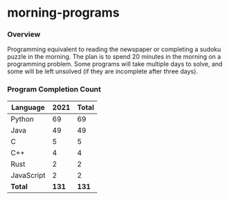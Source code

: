 # morning-programs

### Overview

Programming equivalent to reading the newspaper or completing a sudoku puzzle in the morning.  The plan is to spend 20 
minutes in the morning on a programming problem.  Some programs will take multiple days to solve, and some will be left 
unsolved (if they are incomplete after three days).

### Program Completion Count

| Language     | 2021    | Total   |
|--------------|---------|---------|
| Python       | 69      | 69      |
| Java         | 49      | 49      |
| C            | 5       | 5       |
| C++          | 4       | 4       |
| Rust         | 2       | 2       |
| JavaScript   | 2       | 2       |
| **Total**    | **131** | **131** |
